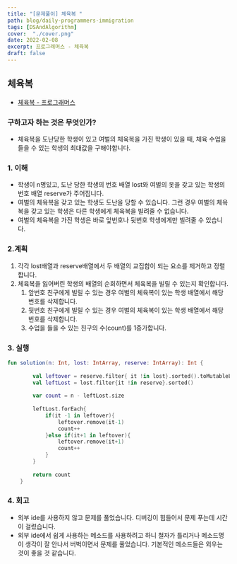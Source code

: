 ```yaml
---
title: "[문제풀이] 체육복 "
path: blog/daily-programmers-immigration
tags: [DSAndAlgorithm]
cover:  "./cover.png"
date: 2022-02-08
excerpt: 프로그래머스 - 체육복 
draft: false
---
```



## 체육복 
* [체육복 - 프로그래머스](https://programmers.co.kr/learn/courses/30/lessons/42862)

### 구하고자 하는 것은 무엇인가?

- 체육복을 도난당한 학생이 있고 여벌의 체육복을 가진 학생이 있을 때, 체육 수업을 들을 수 있는 학생의 최대값을 구해야합니다.

### 1. 이해

- 학생이 n명있고, 도난 당한 학생의 번호 배열 lost와 여벌의 옷을 갖고 있는 학생의 번호 배열 reserve가 주어집니다.
- 여벌의 체육복을 갖고 있는 학생도 도난을 당할 수 있습니다. 그런 경우 여벌의 체육복을 갖고 있는 학생은 다른 학생에게 체육복을 빌려줄 수 없습니다.
- 여벌의 체육복을 가진 학생은 바로 앞번호나 뒷번호 학생에게만 빌려줄 수 있습니다.

### 2.계획

1. 각각 lost배열과 reserve배열에서 두 배열의 교집합이 되는 요소를 제거하고 정렬합니다.
2. 체육복을 잃어버린 학생의 배열의 순회하면서 체육복을 빌릴 수 있는지 확인합니다.
    1. 앞번호 친구에게 빌릴 수 있는 경우 여벌의 체육복이 있는 학생 배열에서 해당 번호를 삭제합니다.
    2. 뒷번호 친구에게 빌릴 수 있는 경우 여벌의 체육복이 있는 학생 배열에서 해당 번호를 삭제합니다.
    3. 수업을 들을 수 있는 친구의 수(count)를 1증가합니다.

### 3. 실행

```kotlin
fun solution(n: Int, lost: IntArray, reserve: IntArray): Int {
    
        val leftover = reserve.filter{ it !in lost}.sorted().toMutableList()
        val leftLost = lost.filter{it !in reserve}.sorted()
        
        var count = n - leftLost.size
        
        leftLost.forEach{
            if(it -1 in leftover){
                leftover.remove(it-1)
                count++
            }else if(it+1 in leftover){
                leftover.remove(it+1)
                count++
            }
        }
      
        return count
    }
```

### 4. 회고

- 외부 ide를 사용하지 않고 문제를 풀었습니다. 디버깅이 힘들어서 문제 푸는데 시간이 걸렸습니다.
- 외부 ide에서 쉽게 사용하는 메소드를 사용하려고 하니 철자가 틀리거나 메소드명이 생각이 잘 안나서 버벅이면서 문제를 풀었습니다. 기본적인 메소드들은 외우는 것이 좋을 것 같습니다.